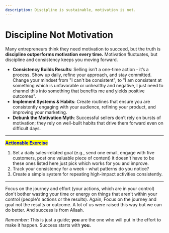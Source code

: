 ```yaml
---
description: Discipline is sustainable, motivation is not.
---
```


# Discipline Not Motivation

Many entrepreneurs think they need motivation to succeed, but the truth is **discipline outperforms motivation every time.** Motivation fluctuates, but discipline and consistency keeps you moving forward.

* **Consistency Builds Results**: Selling isn’t a one-time action - it’s a process. Show up daily, refine your approach, and stay committed. Change your mindset from "I can't be consistent", to "I am consistent at something which is unfavorable or unhealthy and negative, I just need to channel this into something that benefits me and yields positive outcomes".
* **Implement Systems & Habits**: Create routines that ensure you are consistently engaging with your audience, refining your product, and improving your marketing.
* **Debunk the Motivation Myth**: Successful sellers don’t rely on bursts of motivation; they rely on well-built habits that drive them forward even on difficult days.

***

<mark style="color:blue;">**Actionable Exercise**</mark>

1. Set a daily sales-related goal (e.g., send one email, engage with five customers, post one valuable piece of content) it doesn't have to be these ones listed here just pick which works for you and improve.
2. Track your consistency for a week - what patterns do you notice?
3. Create a simple system for repeating high-impact activities consistently.

***

Focus on the journey and effort (your actions, which are in your control) don't bother wasting your time or energy on things that aren't within your control (people's actions or the results). Again, Focus on the journey and goal not the results or outcome. A lot of us were raised this way but we can do better. And success is from Allaah.

_Remember:_ This is just a guide; **you** are the one who will put in the effort to make it happen. Success starts with **you.**
